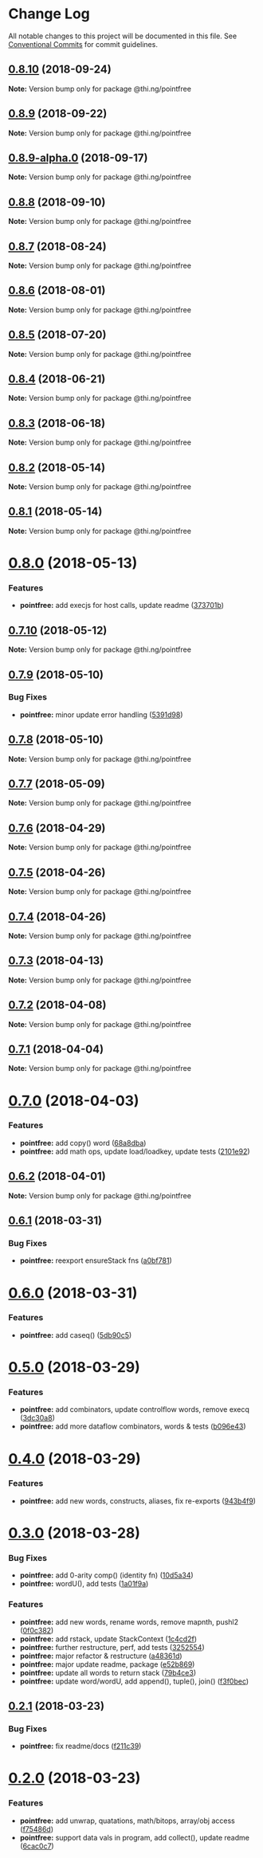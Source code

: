# Change Log

All notable changes to this project will be documented in this file.
See [Conventional Commits](https://conventionalcommits.org) for commit guidelines.

<a name="0.8.10"></a>
## [0.8.10](https://github.com/thi-ng/umbrella/compare/@thi.ng/pointfree@0.8.9...@thi.ng/pointfree@0.8.10) (2018-09-24)

**Note:** Version bump only for package @thi.ng/pointfree





<a name="0.8.9"></a>
## [0.8.9](https://github.com/thi-ng/umbrella/compare/@thi.ng/pointfree@0.8.9-alpha.0...@thi.ng/pointfree@0.8.9) (2018-09-22)

**Note:** Version bump only for package @thi.ng/pointfree





<a name="0.8.9-alpha.0"></a>
## [0.8.9-alpha.0](https://github.com/thi-ng/umbrella/compare/@thi.ng/pointfree@0.8.8...@thi.ng/pointfree@0.8.9-alpha.0) (2018-09-17)

**Note:** Version bump only for package @thi.ng/pointfree





<a name="0.8.8"></a>
## [0.8.8](https://github.com/thi-ng/umbrella/compare/@thi.ng/pointfree@0.8.7...@thi.ng/pointfree@0.8.8) (2018-09-10)

**Note:** Version bump only for package @thi.ng/pointfree





<a name="0.8.7"></a>
## [0.8.7](https://github.com/thi-ng/umbrella/compare/@thi.ng/pointfree@0.8.6...@thi.ng/pointfree@0.8.7) (2018-08-24)




**Note:** Version bump only for package @thi.ng/pointfree

<a name="0.8.6"></a>
## [0.8.6](https://github.com/thi-ng/umbrella/compare/@thi.ng/pointfree@0.8.5...@thi.ng/pointfree@0.8.6) (2018-08-01)




**Note:** Version bump only for package @thi.ng/pointfree

<a name="0.8.5"></a>
## [0.8.5](https://github.com/thi-ng/umbrella/compare/@thi.ng/pointfree@0.8.4...@thi.ng/pointfree@0.8.5) (2018-07-20)




**Note:** Version bump only for package @thi.ng/pointfree

<a name="0.8.4"></a>
## [0.8.4](https://github.com/thi-ng/umbrella/compare/@thi.ng/pointfree@0.8.3...@thi.ng/pointfree@0.8.4) (2018-06-21)




**Note:** Version bump only for package @thi.ng/pointfree

<a name="0.8.3"></a>
## [0.8.3](https://github.com/thi-ng/umbrella/compare/@thi.ng/pointfree@0.8.2...@thi.ng/pointfree@0.8.3) (2018-06-18)




**Note:** Version bump only for package @thi.ng/pointfree

<a name="0.8.2"></a>
## [0.8.2](https://github.com/thi-ng/umbrella/compare/@thi.ng/pointfree@0.8.1...@thi.ng/pointfree@0.8.2) (2018-05-14)




**Note:** Version bump only for package @thi.ng/pointfree

<a name="0.8.1"></a>
## [0.8.1](https://github.com/thi-ng/umbrella/compare/@thi.ng/pointfree@0.8.0...@thi.ng/pointfree@0.8.1) (2018-05-14)




**Note:** Version bump only for package @thi.ng/pointfree

<a name="0.8.0"></a>
# [0.8.0](https://github.com/thi-ng/umbrella/compare/@thi.ng/pointfree@0.7.10...@thi.ng/pointfree@0.8.0) (2018-05-13)


### Features

* **pointfree:** add execjs for host calls, update readme ([373701b](https://github.com/thi-ng/umbrella/commit/373701b))




<a name="0.7.10"></a>
## [0.7.10](https://github.com/thi-ng/umbrella/compare/@thi.ng/pointfree@0.7.9...@thi.ng/pointfree@0.7.10) (2018-05-12)




**Note:** Version bump only for package @thi.ng/pointfree

<a name="0.7.9"></a>
## [0.7.9](https://github.com/thi-ng/umbrella/compare/@thi.ng/pointfree@0.7.8...@thi.ng/pointfree@0.7.9) (2018-05-10)


### Bug Fixes

* **pointfree:** minor update error handling ([5391d98](https://github.com/thi-ng/umbrella/commit/5391d98))




<a name="0.7.8"></a>
## [0.7.8](https://github.com/thi-ng/umbrella/compare/@thi.ng/pointfree@0.7.7...@thi.ng/pointfree@0.7.8) (2018-05-10)




**Note:** Version bump only for package @thi.ng/pointfree

<a name="0.7.7"></a>
## [0.7.7](https://github.com/thi-ng/umbrella/compare/@thi.ng/pointfree@0.7.6...@thi.ng/pointfree@0.7.7) (2018-05-09)




**Note:** Version bump only for package @thi.ng/pointfree

<a name="0.7.6"></a>
## [0.7.6](https://github.com/thi-ng/umbrella/compare/@thi.ng/pointfree@0.7.5...@thi.ng/pointfree@0.7.6) (2018-04-29)




**Note:** Version bump only for package @thi.ng/pointfree

<a name="0.7.5"></a>
## [0.7.5](https://github.com/thi-ng/umbrella/compare/@thi.ng/pointfree@0.7.4...@thi.ng/pointfree@0.7.5) (2018-04-26)




**Note:** Version bump only for package @thi.ng/pointfree

<a name="0.7.4"></a>
## [0.7.4](https://github.com/thi-ng/umbrella/compare/@thi.ng/pointfree@0.7.3...@thi.ng/pointfree@0.7.4) (2018-04-26)




**Note:** Version bump only for package @thi.ng/pointfree

<a name="0.7.3"></a>
## [0.7.3](https://github.com/thi-ng/umbrella/compare/@thi.ng/pointfree@0.7.2...@thi.ng/pointfree@0.7.3) (2018-04-13)




**Note:** Version bump only for package @thi.ng/pointfree

<a name="0.7.2"></a>
## [0.7.2](https://github.com/thi-ng/umbrella/compare/@thi.ng/pointfree@0.7.1...@thi.ng/pointfree@0.7.2) (2018-04-08)




**Note:** Version bump only for package @thi.ng/pointfree

<a name="0.7.1"></a>
## [0.7.1](https://github.com/thi-ng/umbrella/compare/@thi.ng/pointfree@0.7.0...@thi.ng/pointfree@0.7.1) (2018-04-04)




**Note:** Version bump only for package @thi.ng/pointfree

<a name="0.7.0"></a>
# [0.7.0](https://github.com/thi-ng/umbrella/compare/@thi.ng/pointfree@0.6.2...@thi.ng/pointfree@0.7.0) (2018-04-03)


### Features

* **pointfree:** add copy() word ([68a8dba](https://github.com/thi-ng/umbrella/commit/68a8dba))
* **pointfree:** add math ops, update load/loadkey, update tests ([2101e92](https://github.com/thi-ng/umbrella/commit/2101e92))




<a name="0.6.2"></a>
## [0.6.2](https://github.com/thi-ng/umbrella/compare/@thi.ng/pointfree@0.6.1...@thi.ng/pointfree@0.6.2) (2018-04-01)




**Note:** Version bump only for package @thi.ng/pointfree

<a name="0.6.1"></a>
## [0.6.1](https://github.com/thi-ng/umbrella/compare/@thi.ng/pointfree@0.6.0...@thi.ng/pointfree@0.6.1) (2018-03-31)


### Bug Fixes

* **pointfree:** reexport ensureStack fns ([a0bf781](https://github.com/thi-ng/umbrella/commit/a0bf781))




<a name="0.6.0"></a>
# [0.6.0](https://github.com/thi-ng/umbrella/compare/@thi.ng/pointfree@0.5.0...@thi.ng/pointfree@0.6.0) (2018-03-31)


### Features

* **pointfree:** add caseq() ([5db90c5](https://github.com/thi-ng/umbrella/commit/5db90c5))




<a name="0.5.0"></a>
# [0.5.0](https://github.com/thi-ng/umbrella/compare/@thi.ng/pointfree@0.4.0...@thi.ng/pointfree@0.5.0) (2018-03-29)


### Features

* **pointfree:** add combinators, update controlflow words, remove execq ([3dc30a8](https://github.com/thi-ng/umbrella/commit/3dc30a8))
* **pointfree:** add more dataflow combinators, words & tests ([b096e43](https://github.com/thi-ng/umbrella/commit/b096e43))




<a name="0.4.0"></a>
# [0.4.0](https://github.com/thi-ng/umbrella/compare/@thi.ng/pointfree@0.3.0...@thi.ng/pointfree@0.4.0) (2018-03-29)


### Features

* **pointfree:** add new words, constructs, aliases, fix re-exports ([943b4f9](https://github.com/thi-ng/umbrella/commit/943b4f9))




<a name="0.3.0"></a>
# [0.3.0](https://github.com/thi-ng/umbrella/compare/@thi.ng/pointfree@0.2.1...@thi.ng/pointfree@0.3.0) (2018-03-28)


### Bug Fixes

* **pointfree:** add 0-arity comp() (identity fn) ([10d5a34](https://github.com/thi-ng/umbrella/commit/10d5a34))
* **pointfree:** wordU(), add tests ([1a01f9a](https://github.com/thi-ng/umbrella/commit/1a01f9a))


### Features

* **pointfree:** add new words, rename words, remove mapnth, pushl2 ([0f0c382](https://github.com/thi-ng/umbrella/commit/0f0c382))
* **pointfree:** add rstack, update StackContext ([1c4cd2f](https://github.com/thi-ng/umbrella/commit/1c4cd2f))
* **pointfree:** further restructure, perf, add tests ([3252554](https://github.com/thi-ng/umbrella/commit/3252554))
* **pointfree:** major refactor & restructure ([a48361d](https://github.com/thi-ng/umbrella/commit/a48361d))
* **pointfree:** major update readme, package ([e52b869](https://github.com/thi-ng/umbrella/commit/e52b869))
* **pointfree:** update all words to return stack ([79b4ce3](https://github.com/thi-ng/umbrella/commit/79b4ce3))
* **pointfree:** update word/wordU, add append(), tuple(), join() ([f3f0bec](https://github.com/thi-ng/umbrella/commit/f3f0bec))




<a name="0.2.1"></a>
## [0.2.1](https://github.com/thi-ng/umbrella/compare/@thi.ng/pointfree@0.2.0...@thi.ng/pointfree@0.2.1) (2018-03-23)


### Bug Fixes

* **pointfree:** fix readme/docs ([f211c39](https://github.com/thi-ng/umbrella/commit/f211c39))




<a name="0.2.0"></a>
# [0.2.0](https://github.com/thi-ng/umbrella/compare/@thi.ng/pointfree@0.1.0...@thi.ng/pointfree@0.2.0) (2018-03-23)


### Features

* **pointfree:** add unwrap, quatations, math/bitops, array/obj access ([f75486d](https://github.com/thi-ng/umbrella/commit/f75486d))
* **pointfree:** support data vals in program, add collect(), update readme ([6cac0c7](https://github.com/thi-ng/umbrella/commit/6cac0c7))

